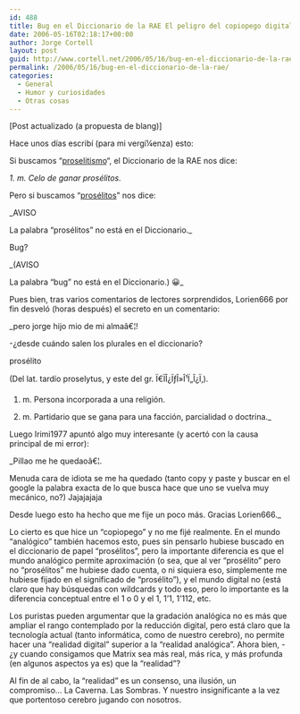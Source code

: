 ```yaml
---
id: 488
title: Bug en el Diccionario de la RAE El peligro del copiopego digital
date: 2006-05-16T02:18:17+00:00
author: Jorge Cortell
layout: post
guid: http://www.cortell.net/2006/05/16/bug-en-el-diccionario-de-la-rae/
permalink: /2006/05/16/bug-en-el-diccionario-de-la-rae/
categories:
  - General
  - Humor y curiosidades
  - Otras cosas
---
```

[Post actualizado (a propuesta de blang)]
  
Hace unos dí­as escribí­ (para mi vergí¼enza) esto:

Si buscamos &#8220;<a target="_blank" title="DRAE proselitismo" href="http://buscon.rae.es/draeI/SrvltGUIBusUsual?LEMA=proselitismo">proselitismo</a>&#8220;, el Diccionario de la RAE nos dice:

_1. m. Celo de ganar prosélitos._

Pero si buscamos &#8220;<a target="_blank" title="DRAE Prosélitos" href="http://buscon.rae.es/draeI/SrvltGUIBusUsual?LEMA=prosélitos">prosélitos</a>&#8221; nos dice:

_AVISO
  
La palabra &#8220;prosélitos&#8221; no está en el Diccionario._

Bug?

_(AVISO
  
La palabra &#8220;bug&#8221; no está en el Diccionario.) 😀_

Pues bien, tras varios comentarios de lectores sorprendidos, Lorien666 por fin desveló (horas después) el secreto en un comentario:
  
_pero jorge hijo mio de mi almaâ€¦!
  
-¿desde cuándo salen los plurales en el diccionario?
  
prosélito
  
(Del lat. tardí­o proselytus, y este del gr. Ï€ÏÎ¿ÏƒÎ»Î¹Ï„Î¿Ï‚).
  
1. m. Persona incorporada a una religión.
  
2. m. Partidario que se gana para una facción, parcialidad o doctrina._

Luego Irimi1977 apuntó algo muy interesante (y acertó con la causa principal de mi error):
  
_Pillao me he quedaoâ€¦.
  
Menuda cara de idiota se me ha quedado (tanto copy y paste y buscar en el google la palabra exacta de lo que busca hace que uno se vuelva muy mecánico, no?) Jajajajaja
  
Desde luego esto ha hecho que me fije un poco más. Gracias Lorien666._

Lo cierto es que hice un &#8220;copiopego&#8221; y no me fijé realmente. En el mundo &#8220;analógico&#8221; también hacemos esto, pues sin pensarlo hubiese buscado en el diccionario de papel &#8220;prosélitos&#8221;, pero la importante diferencia es que el mundo analógico permite aproximación (o sea, que al ver &#8220;prosélito&#8221; pero no &#8220;prosélitos&#8221; me hubiese dado cuenta, o ni siquiera eso, simplemente me hubiese fijado en el significado de &#8220;prosélito&#8221;), y el mundo digital no (está claro que hay búsquedas con wildcards y todo eso, pero lo importante es la diferencia conceptual entre el 1 o 0 y el 1, 1&#8217;1, 1&#8217;112, etc.

Los puristas pueden argumentar que la gradación analógica no es más que ampliar el rango contemplado por la reducción digital, pero está claro que la tecnologí­a actual (tanto informática, como de nuestro cerebro), no permite hacer una &#8220;realidad digital&#8221; superior a la &#8220;realidad analógica&#8221;. Ahora bien, -¿y cuando consigamos que Matrix sea más real, más rica, y más profunda (en algunos aspectos ya es) que la &#8220;realidad&#8221;?

Al fin de al cabo, la &#8220;realidad&#8221; es un consenso, una ilusión, un compromiso&#8230; La Caverna. Las Sombras. Y nuestro insignificante a la vez que portentoso cerebro jugando con nosotros.